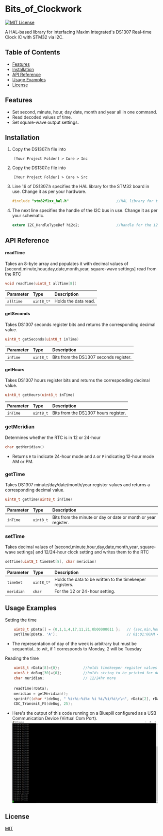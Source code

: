 
# Bits_of_Clockwork 
[![MIT License](https://img.shields.io/badge/license-MIT-red.svg)](https://choosealicense.com/licenses/mit/)


A HAL-based library for interfacing Maxim Integrated's DS1307 Real-time Clock IC with STM32 via I2C.

## Table of Contents
- [Features](https://github.com/skuodi/Bits_of_Clockwork#features)
- [Installation](https://github.com/skuodi/Bits_of_Clockwork#installation)
- [API Reference](https://github.com/skuodi/Bits_of_Clockwork#api-reference)
- [Usage Examples](https://github.com/skuodi/Bits_of_Clockwork#usage-examples)
- [License](https://github.com/skuodi/Bits_of_Clockwork#license)

## Features

- Set second, minute, hour, day date, month and year all in one command.
- Read decoded values of time.
- Set square-wave output settings. 


## Installation

1. Copy the DS1307.h file into 
```
    [Your Project Folder] > Core > Inc 
```
2. Copy the DS1307.c file into 
```
    [Your Project Folder] > Core > Src
```

3. Line 16 of DS1307.h specifies the HAL library for the STM32 board in use.
    Change it as per your hardware.

    ```c
    #include "stm32f1xx_hal.h"						//HAL library for the bluepill(STM32F103C8)
    ```

4. The next line specifies the handle of the I2C bus in use. Change it as per your schematic.
    
    ```c
    extern I2C_HandleTypeDef hi2c2;					//handle for the i2c2 bus connected to my DS1307
    ```
## API Reference

#### readTime

Takes an 8-byte array and populates it with decimal values of [second,minute,hour,day,date,month,year, square-wave settings] read from the RTC

```c
void readTime(uint8_t allTime[8])
```

| Parameter | Type     	| Description                
| :-------- | :------- 	| :------------------------- 
| `alltime` | `uint8_t*`| Holds the data read.

#### getSeconds

Takes DS1307 seconds register bits and returns the corresponding decimal value.

```c
uint8_t getSeconds(uint8_t inTime)
```

| Parameter | Type     | Description                
| :-------- | :------- | :------------------------- 
| `inTime`  | `uint8_t`| Bits from the DS1307 seconds register.


####  getHours

Takes DS1307 hours register bits and returns the corresponding decimal value.

```c
uint8_t getHours(uint8_t inTime)
```

| Parameter | Type     | Description                
| :-------- | :------- | :------------------------- 
| `inTime`  | `uint8_t`| Bits from the DS1307 hours register.


### getMeridian

Determines whether the RTC is in 12 or 24-hour 

```c
char getMeridian()
```
- Returns `H` to indicate 24-hour mode and `A` or `P` indicating 12-hour mode AM or PM.

### getTime

Takes DS1307 minute/day/date/month/year register values and returns a corresponding decimal value.

```c
uint8_t getTime(uint8_t inTime)
```

| Parameter | Type     | Description                
| :-------- | :------- | :------------------------- 
| `inTime`  | `uint8_t`| Bits from the minute or day or date or month or year register.


### setTime

Takes decimal values of [second,minute,hour,day,date,month,year, square-wave settings] and 12/24-hour clock setting and writes them to the RTC

```c
setTime(uint8_t timeSet[8], char meridian)
```

| Parameter | Type     	| Description                
| :-------- | :------- 	| :------------------------- 
| `timeSet` | `uint8_t*`| Holds the data to be written to the timekeeper registers.
| `meridian`|   `char`	| For the 12 or 24-hour setting.


## Usage Examples
Setting the time
```c
	uint8_t pData[] = {0,1,1,4,17,11,21,0b00000011 };	// {sec,min,hour,day date, month,year, squarewave enable 32.768kHz}
	setTime(pData, 'A');								// 01:01:00AM 4 17/11/2021 

```
- The representation of day of the week is arbitrary but must be sequential...to wit,
	if 1 corresponds to Monday, 2 will be Tuesday 


Reading the time
```c
	uint8_t rData[8]={0};			//holds timekeeper register values
	uint8_t deBug[30]={0};			//holds string to be printed for dedugging
	char meridian;					// 12/24hr more

	readTime(rData);
	meridian = getMeridian();
	sprintf((char *)deBug, " %i:%i:%i%c %i %i/%i/%i\r\n", rData[2], rData[1], rData[0], meridian,rData[3],rData[4],rData[5],rData[6]);
	CDC_Transmit_FS(deBug, 25);

```
- Here's the output of this code running on a Bluepill configured as a USB Communication Device (Virtual Com Port).
	![Reading time Screenshot](output.png)
## License

[MIT](https://choosealicense.com/licenses/mit/)

